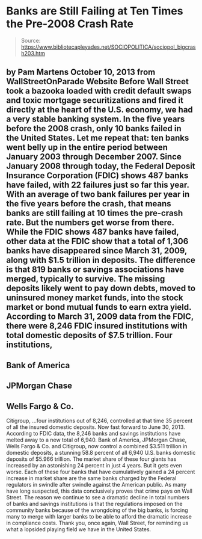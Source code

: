 # Banks are Still Failing at Ten Times the Pre-2008 Crash Rate

> Source: https://www.bibliotecapleyades.net/SOCIOPOLITICA/sociopol_bigcrash203.htm

by Pam Martens
October 10, 2013
from
WallStreetOnParade Website
Before Wall Street took a bazooka loaded with
credit default swaps and toxic mortgage securitizations and fired it
directly at the heart of the U.S. economy, we had a very stable banking
system.
In the five years before
the
2008 crash, only 10 banks failed in the United States. Let me
repeat that: ten banks went belly up in the entire period between January
2003 through December 2007.
Since January 2008 through today, the Federal Deposit Insurance
Corporation (FDIC)
shows 487 banks have failed, with 22 failures just so far this year.
With an average of two bank failures per year in
the five years before the crash, that means banks are still failing at 10
times the pre-crash rate. But the numbers get worse from there.
While the FDIC shows 487 banks have failed, other data at the FDIC show that
a total of 1,306 banks have disappeared since March 31, 2009, along
with $1.5 trillion in deposits.
The difference is that 819 banks or savings
associations have merged, typically to survive. The missing deposits likely
went to pay down debts, moved to uninsured money market funds, into the
stock market or bond mutual funds to earn extra yield.
According to March 31, 2009 data from the FDIC, there were 8,246 FDIC
insured institutions with total domestic deposits of $7.5 trillion.
Four institutions,
-
Bank of America
-
JPMorgan Chase
-
Wells Fargo & Co.
-
Citigroup,
...four institutions out of 8,246, controlled at
that time 35 percent of all the insured domestic deposits.
Now fast forward to June 30, 2013.
According to FDIC data, the 8,246 banks and
savings institutions have melted away to a new total of 6,940. Bank of
America, JPMorgan Chase, Wells Fargo & Co. and Citigroup, now control a
combined $3.511 trillion in domestic deposits, a stunning 58.8 percent of
all 6,940 U.S. banks domestic deposits of $5.966 trillion.
The market share of these four giants has
increased by an astonishing 24 percent in just 4 years.
But it gets even worse. Each of these four banks that have cumulatively
gained a 24 percent increase in market share are the same banks charged by
the Federal regulators in swindle after swindle against the American public.
As many have long suspected, this data
conclusively proves that crime pays on Wall Street.
The reason we continue to see a dramatic decline in total numbers of banks
and savings institutions is that the regulations imposed on the community
banks because of the wrongdoing of the big banks, is forcing many to merge
with larger banks to be able to afford the dramatic increase in compliance
costs.
Thank you, once again, Wall Street, for reminding us what a lopsided
playing field we have in the United States.
